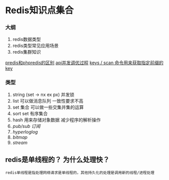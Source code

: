 # Redis知识点集合

### 大纲
1. redis数据类型
2. redis类型常见应用场景
3. redis集群知识

[predis和phpredis的区别](https://segmentfault.com/q/1010000008848852)
[api并发调优过程](https://juejin.im/post/6844903849132556296)
[keys / scan 命令用来获取指定前缀的key](http://jinguoxing.github.io/redis/2018/09/04/redis-scan/)

### 类型
1. string (set -> nx ex px) 并发锁 
2. list 可以做消息队列 一致性要求不高
3. set 集合 可以做一些交集并集的运算
4. sort set 有序集合 
5. hash 用来存储对象数据 减少程序的解析操作
6. *pub/sub 订阅*
7. *hyperloglog*
8. *bitmap*
9. *stream*

## redis是单线程的？ 为什么处理快？
    redis单线程是指处理网络请求是单线程的，其他持久化的处理是调用新的线程/进程处理
    
